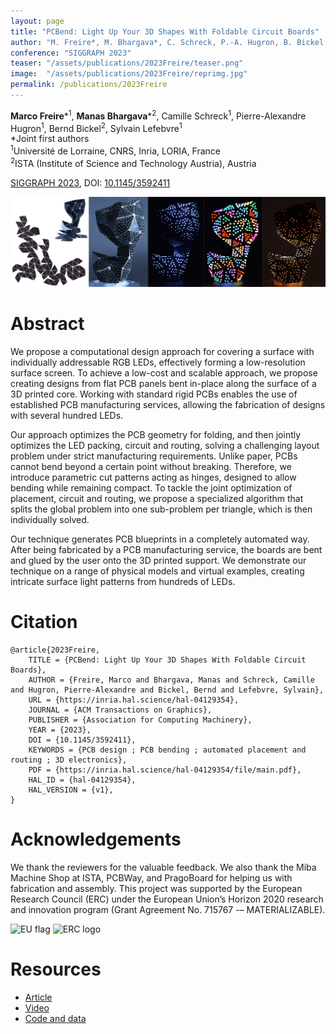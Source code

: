 ```yaml
---
layout: page
title: "PCBend: Light Up Your 3D Shapes With Foldable Circuit Boards"
author: "M. Freire*, M. Bhargava*, C. Schreck, P.-A. Hugron, B. Bickel, S. Lefebvre (*Joint first authors)"
conference: "SIGGRAPH 2023"
teaser: "/assets/publications/2023Freire/teaser.png"
image:  "/assets/publications/2023Freire/reprimg.jpg"
permalink: /publications/2023Freire
---
```


**Marco Freire**\*<sup>1</sup>, **Manas Bhargava**\*<sup>2</sup>, Camille Schreck<sup>1</sup>, Pierre-Alexandre Hugron<sup>1</sup>, Bernd Bickel<sup>2</sup>, Sylvain Lefebvre<sup>1</sup>  
\*Joint first authors  
<sup>1</sup>Université de Lorraine, CNRS, Inria, LORIA, France  
<sup>2</sup>ISTA (Institute of Science and Technology Austria), Austria

[SIGGRAPH 2023](https://s2023.siggraph.org/), DOI: [10.1145/3592411](https://doi.org/10.1145/3592411)

![Teaser image](/assets/publications/2023Freire/teaser.png)

# Abstract
We propose a computational design approach for covering a surface with individually addressable RGB LEDs, effectively forming a low-resolution surface screen. To achieve a low-cost and scalable approach, we propose creating designs from flat PCB panels bent in-place along the surface of a 3D printed core. Working with standard rigid PCBs enables the use of established PCB manufacturing services, allowing the fabrication of designs with several hundred LEDs.

Our approach optimizes the PCB geometry for folding, and then jointly optimizes the LED packing, circuit and routing, solving a challenging layout problem under strict manufacturing requirements. Unlike paper, PCBs cannot bend beyond a certain point without breaking. Therefore, we introduce parametric cut patterns acting as hinges, designed to allow bending while remaining compact. To tackle the joint optimization of placement, circuit and routing, we propose a specialized algorithm that splits the global problem into one sub-problem per triangle, which is then individually solved.

Our technique generates PCB blueprints in a completely automated way. After being fabricated by a PCB manufacturing service, the boards are bent and glued by the user onto the 3D printed support. We demonstrate our technique on a range of physical models and virtual examples, creating intricate surface light patterns from hundreds of LEDs.

# Citation
    @article{2023Freire,
        TITLE = {PCBend: Light Up Your 3D Shapes With Foldable Circuit Boards},
        AUTHOR = {Freire, Marco and Bhargava, Manas and Schreck, Camille and Hugron, Pierre-Alexandre and Bickel, Bernd and Lefebvre, Sylvain},
        URL = {https://inria.hal.science/hal-04129354},
        JOURNAL = {ACM Transactions on Graphics},
        PUBLISHER = {Association for Computing Machinery},
        YEAR = {2023},
        DOI = {10.1145/3592411},
        KEYWORDS = {PCB design ; PCB bending ; automated placement and routing ; 3D electronics},
        PDF = {https://inria.hal.science/hal-04129354/file/main.pdf},
        HAL_ID = {hal-04129354},
        HAL_VERSION = {v1},
    }

# Acknowledgements
We thank the reviewers for the valuable feedback. We also thank the Miba Machine Shop at ISTA, PCBWay, and PragoBoard for helping us with fabrication and assembly. This project was supported by the European Research Council (ERC) under the European Union’s Horizon 2020 research and innovation program (Grant Agreement No. 715767 -– MATERIALIZABLE).

<img src="/assets/flag_eu.jpg" alt="EU flag" height="100"/>
<img src="/assets/logo_erc.jpg" alt="ERC logo" height="100"/>

# Resources
- [Article](https://inria.hal.science/hal-04129354v1/document)
- [Video](https://youtu.be/nJspqdpyWq4)
- [Code and data](https://github.com/mfremer/pcbend)